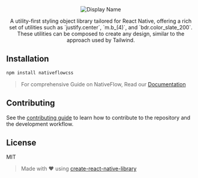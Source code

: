 <div align="center">

  <img src="./assets/display-name.svg" alt="Display Name">

  <p>
  A utility-first styling object library tailored for React Native, offering a rich set of utilities such as `justify.center`, `m.b_(4)`, and `bdr.color_slate_200`. These utilities can be composed to create any design, similar to the approach used by Tailwind.
  </p>

</div>

## Installation

```sh
npm install nativeflowcss
```

> For comprehensive Guide on NativeFlow, Read our [Documentation](https://nativeflow.js.org)

## Contributing

See the [contributing guide](CONTRIBUTING.md) to learn how to contribute to the repository and the development workflow.

## License

MIT

> Made with &hearts; using [create-react-native-library](https://github.com/callstack/react-native-builder-bob)

